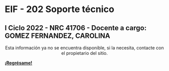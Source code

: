 # EIF - 202 Soporte técnico

## I Ciclo 2022 - NRC 41706 - Docente a cargo: GOMEZ FERNANDEZ, CAROLINA

<center> Esta información ya no se encuentra disponible, si la necesita, contacte con el propietario del sitio. </center>

<!---

## NRC 41706

## I Ciclo 2022 

### Conceptos básicos de la electricidad

[Ver documento](/eif202/apuntes1)

### La alimentación del computador y demás componentes electrónicos

[Ver documento](/eif202/apuntes2)

### Protección eléctrica de equipos y puertas lógicas

[Ver documento](/eif202/apuntes3)

### Tarjetas madre

[Ver documento](/eif202/apuntes4)

-->

**[¡Regrésame!](/index)**